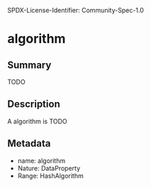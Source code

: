 SPDX-License-Identifier: Community-Spec-1.0

# algorithm

## Summary

TODO

## Description

A algorithm is TODO

## Metadata

- name: algorithm
- Nature: DataProperty
- Range: HashAlgorithm

